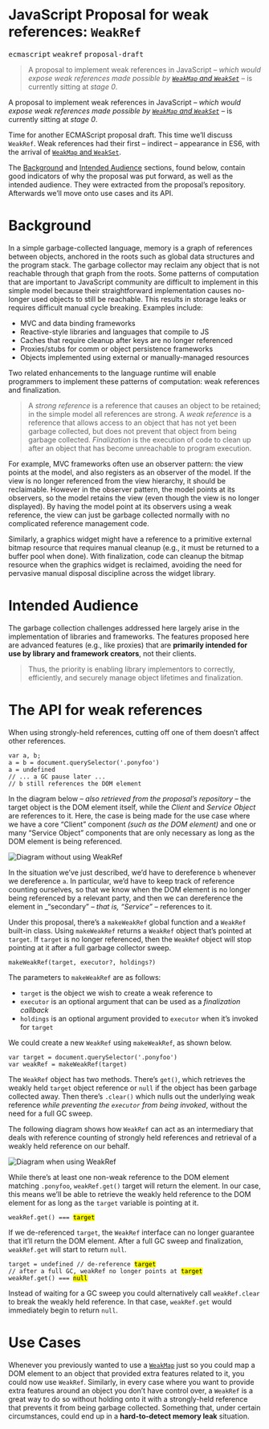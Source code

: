 <div></div>

<h1>JavaScript Proposal for weak references: <code class="md-code md-code-inline">WeakRef</code></h1>

<p><kbd>ecmascript</kbd> <kbd>weakref</kbd> <kbd>proposal-draft</kbd></p>

<blockquote><p>A proposal to implement weak references in JavaScript <em>&#x2013; which would expose weak references made possible by <a href="https://ponyfoo.com/articles/es6-weakmaps-sets-and-weaksets-in-depth" aria-label="ES6 WeakMaps, Sets, and WeakSets in Depth"><code>WeakMap</code> and <code>WeakSet</code></a> &#x2013;</em> is currently sitting at <em>stage 0</em>.</p>
</blockquote>

<div><p>A proposal to implement weak references in JavaScript <em>&#x2013; which would expose weak references made possible by <a href="https://ponyfoo.com/articles/es6-weakmaps-sets-and-weaksets-in-depth" aria-label="ES6 WeakMaps, Sets, and WeakSets in Depth"><code class="md-code md-code-inline">WeakMap</code> and <code class="md-code md-code-inline">WeakSet</code></a> &#x2013;</em> is currently sitting at <em>stage 0</em>.</p></div>

<div></div>

<div><p>Time for another ECMAScript proposal draft. This time we&#x2019;ll discuss <code class="md-code md-code-inline">WeakRef</code>. Weak references had their first &#x2013; indirect &#x2013; appearance in ES6, with the arrival of <a href="https://github.com/tc39/proposal-weakrefs/blob/3f0eb80e9fd67ccd1f284ff467e852fb69a364a1/specs/weakrefs.md" target="_blank"><code class="md-code md-code-inline">WeakMap</code> and <code class="md-code md-code-inline">WeakSet</code></a>.</p></div>

<div><p>The <a href="https://ponyfoo.com/#background">Background</a> and <a href="https://ponyfoo.com/#intended-audience">Intended Audience</a> sections, found below, contain good indicators of why the proposal was put forward, as well as the intended audience. They were extracted from the proposal&#x2019;s repository. Afterwards we&#x2019;ll move onto use cases and its API.</p> <h1 id="background">Background</h1> <p>In a simple garbage-collected language, memory is a graph of references between objects, anchored in the roots such as global data structures and the program stack. The garbage collector may reclaim any object that is not reachable through that graph from the roots. Some patterns of computation that are important to JavaScript community are difficult to implement in this simple model because their straightforward implementation causes no-longer used objects to still be reachable. This results in storage leaks or requires difficult manual cycle breaking. Examples include:</p> <ul> <li>MVC and data binding frameworks</li> <li>Reactive-style libraries and languages that compile to JS</li> <li>Caches that require cleanup after keys are no longer referenced</li> <li>Proxies/stubs for comm or object persistence frameworks</li> <li>Objects implemented using external or manually-managed resources</li> </ul> <p>Two related enhancements to the language runtime will enable programmers to implement these patterns of computation: weak references and finalization.</p> <blockquote> <p>A <em>strong reference</em> is a reference that causes an object to be retained; in the simple model all references are strong. A <em>weak reference</em> is a reference that allows access to an object that has not yet been garbage collected, but does not prevent that object from being garbage collected. <em>Finalization</em> is the execution of code to clean up after an object that has become unreachable to program execution.</p> </blockquote> <p>For example, MVC frameworks often use an observer pattern: the view points at the model, and also registers as an observer of the model. If the view is no longer referenced from the view hierarchy, it should be reclaimable. However in the observer pattern, the model points at its observers, so the model retains the view (even though the view is no longer displayed). By having the model point at its observers using a weak reference, the view can just be garbage collected normally with no complicated reference management code.</p> <p>Similarly, a graphics widget might have a reference to a primitive external bitmap resource that requires manual cleanup (e.g., it must be returned to a buffer pool when done). With finalization, code can cleanup the bitmap resource when the graphics widget is reclaimed, avoiding the need for pervasive manual disposal discipline across the widget library.</p> <h1 id="intended-audience">Intended Audience</h1> <p>The garbage collection challenges addressed here largely arise in the implementation of libraries and frameworks. The features proposed here are advanced features (e.g., like proxies) that are <strong>primarily intended for use by library and framework creators</strong>, not their clients.</p> <blockquote> <p>Thus, the priority is enabling library implementors to correctly, efficiently, and securely manage object lifetimes and finalization.</p> </blockquote> <h1 id="the-api-for-weak-references">The API for weak references</h1> <p>When using strongly-held references, cutting off one of them doesn&#x2019;t affect other references.</p> <pre class="md-code-block"><code class="md-code md-lang-javascript"><span class="md-code-keyword">var</span> a, b;
a = b = <span class="md-code-built_in">document</span>.querySelector(<span class="md-code-string">&apos;.ponyfoo&apos;</span>)
a = <span class="md-code-literal">undefined</span>
<span class="md-code-comment">// ... a GC pause later ...</span>
<span class="md-code-comment">// b still references the DOM element</span>
</code></pre> <p>In the diagram below <em>&#x2013; also retrieved from the proposal&#x2019;s repository &#x2013;</em> the target object is the DOM element itself, while the <em>Client</em> and <em>Service Object</em> are references to it. Here, the case is being made for the use case where we have a core &#x201C;Client&#x201D; component <em>(such as the DOM element)</em> and one or many &#x201C;Service Object&#x201D; components that are only necessary as long as the DOM element is being referenced.</p> <p><img alt="Diagram without using WeakRef" class="" src="https://i.imgur.com/ly0xhbt.png"></p> <p>In the situation we&#x2019;ve just described, we&#x2019;d have to dereference <code class="md-code md-code-inline">b</code> whenever we dereference <code class="md-code md-code-inline">a</code>. In particular, we&#x2019;d have to keep track of reference counting ourselves, so that we know when the DOM element is no longer being referenced by a relevant party, and then we can dereference the element in _&#x201C;secondary&#x201D; <em>&#x2013; that is, &#x201C;Service&#x201D; &#x2013;</em> references to it.</p> <p>Under this proposal, there&#x2019;s a <code class="md-code md-code-inline">makeWeakRef</code> global function and a <code class="md-code md-code-inline">WeakRef</code> built-in class. Using <code class="md-code md-code-inline">makeWeakRef</code> returns a <code class="md-code md-code-inline">WeakRef</code> object that&#x2019;s pointed at <code class="md-code md-code-inline">target</code>. If <code class="md-code md-code-inline">target</code> is no longer referenced, then the <code class="md-code md-code-inline">WeakRef</code> object will stop pointing at it after a full garbage collector sweep.</p> <pre class="md-code-block"><code class="md-code md-lang-javascript">makeWeakRef(target, executor?, holdings?)
</code></pre> <p>The parameters to <code class="md-code md-code-inline">makeWeakRef</code> are as follows:</p> <ul> <li><code class="md-code md-code-inline">target</code> is the object we wish to create a weak reference to</li> <li><code class="md-code md-code-inline">executor</code> is an optional argument that can be used as a <em>finalization callback</em></li> <li><code class="md-code md-code-inline">holdings</code> is an optional argument provided to <code class="md-code md-code-inline">executor</code> when it&#x2019;s invoked for <code class="md-code md-code-inline">target</code></li> </ul> <p>We could create a new <code class="md-code md-code-inline">WeakRef</code> using <code class="md-code md-code-inline">makeWeakRef</code>, as shown below.</p> <pre class="md-code-block"><code class="md-code md-lang-javascript"><span class="md-code-keyword">var</span> target = <span class="md-code-built_in">document</span>.querySelector(<span class="md-code-string">&apos;.ponyfoo&apos;</span>)
<span class="md-code-keyword">var</span> weakRef = makeWeakRef(target)
</code></pre> <p>The <code class="md-code md-code-inline">WeakRef</code> object has two methods. There&#x2019;s <code class="md-code md-code-inline">get()</code>, which retrieves the weakly held <code class="md-code md-code-inline">target</code> object reference or <code class="md-code md-code-inline">null</code> if the object has been garbage collected away. Then there&#x2019;s <code class="md-code md-code-inline">.clear()</code> which nulls out the underlying weak reference <em>while preventing the <code class="md-code md-code-inline">executor</code> from being invoked</em>, without the need for a full GC sweep.</p> <p>The following diagram shows how <code class="md-code md-code-inline">WeakRef</code> can act as an intermediary that deals with reference counting of strongly held references and retrieval of a weakly held reference on our behalf.</p> <p><img alt="Diagram when using WeakRef" class="" src="https://i.imgur.com/PUv49zn.png"></p> <p>While there&#x2019;s at least one non-weak reference to the DOM element matching <code class="md-code md-code-inline">.ponyfoo</code>, <code class="md-code md-code-inline">weakRef.get()</code> target will return the element. In our case, this means we&#x2019;ll be able to retrieve the weakly held reference to the DOM element for as long as the <code class="md-code md-code-inline">target</code> variable is pointing at it.</p> <pre class="md-code-block"><code class="md-code md-lang-javascript">weakRef.get() === <mark class="md-mark md-code-mark">target</mark>
</code></pre> <p>If we de-referenced <code class="md-code md-code-inline">target</code>, the <code class="md-code md-code-inline">WeakRef</code> interface can no longer guarantee that it&#x2019;ll return the DOM element. After a full GC sweep and finalization, <code class="md-code md-code-inline">weakRef.get</code> will start to return <code class="md-code md-code-inline">null</code>.</p> <pre class="md-code-block"><code class="md-code md-lang-javascript">target = <span class="md-code-literal">undefined</span> <span class="md-code-comment">// de-reference <mark class="md-mark md-code-mark">target</mark></span>
<span class="md-code-comment">// after a full GC, weakRef no longer points at <mark class="md-mark md-code-mark">target</mark></span>
weakRef.get() === <mark class="md-mark md-code-mark">null</mark>
</code></pre> <p>Instead of waiting for a GC sweep you could alternatively call <code class="md-code md-code-inline">weakRef.clear</code> to break the weakly held reference. In that case, <code class="md-code md-code-inline">weakRef.get</code> would immediately begin to return <code class="md-code md-code-inline">null</code>.</p> <h1 id="use-cases">Use Cases</h1> <p>Whenever you previously wanted to use a <a href="https://ponyfoo.com/articles/es6-weakmaps-sets-and-weaksets-in-depth" aria-label="ES6 WeakMaps, Sets, and WeakSets in Depth"><code class="md-code md-code-inline">WeakMap</code></a> just so you could map a DOM element to an object that provided extra features related to it, you could now use <code class="md-code md-code-inline">WeakRef</code>. Similarly, in every case where you want to provide extra features around an object you don&#x2019;t have control over, a <code class="md-code md-code-inline">WeakRef</code> is a great way to do so without holding onto it with a strongly-held reference that prevents it from being garbage collected. Something that, under certain circumstances, could end up in a <strong>hard-to-detect memory leak</strong> situation.</p></div>
